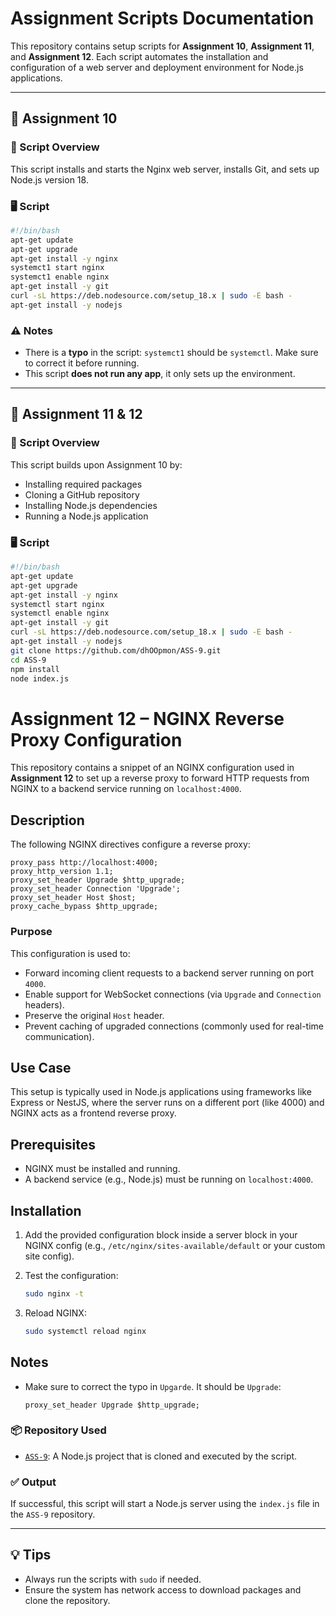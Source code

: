 # Assignment Scripts Documentation

This repository contains setup scripts for **Assignment 10**, **Assignment 11**, and **Assignment 12**. Each script automates the installation and configuration of a web server and deployment environment for Node.js applications.

---

## 📁 Assignment 10

### 🔧 Script Overview

This script installs and starts the Nginx web server, installs Git, and sets up Node.js version 18.

### 🖥️ Script

```bash
#!/bin/bash
apt-get update
apt-get upgrade
apt-get install -y nginx
systemct1 start nginx
systemct1 enable nginx
apt-get install -y git
curl -sL https://deb.nodesource.com/setup_18.x | sudo -E bash -
apt-get install -y nodejs
````

### ⚠️ Notes

* There is a **typo** in the script: `systemct1` should be `systemctl`. Make sure to correct it before running.
* This script **does not run any app**, it only sets up the environment.

---

## 📁 Assignment 11 & 12

### 🔧 Script Overview

This script builds upon Assignment 10 by:

* Installing required packages
* Cloning a GitHub repository
* Installing Node.js dependencies
* Running a Node.js application

### 🖥️ Script

```bash
#!/bin/bash
apt-get update
apt-get upgrade
apt-get install -y nginx
systemctl start nginx
systemctl enable nginx
apt-get install -y git
curl -sL https://deb.nodesource.com/setup_18.x | sudo -E bash -
apt-get install -y nodejs
git clone https://github.com/dhOOpmon/ASS-9.git
cd ASS-9
npm install
node index.js
```


# Assignment 12 – NGINX Reverse Proxy Configuration

This repository contains a snippet of an NGINX configuration used in **Assignment 12** to set up a reverse proxy to forward HTTP requests from NGINX to a backend service running on `localhost:4000`.

## Description

The following NGINX directives configure a reverse proxy:

```nginx
proxy_pass http://localhost:4000;
proxy_http_version 1.1;
proxy_set_header Upgrade $http_upgrade;
proxy_set_header Connection 'Upgrade';
proxy_set_header Host $host;
proxy_cache_bypass $http_upgrade;
```

### Purpose

This configuration is used to:

* Forward incoming client requests to a backend server running on port `4000`.
* Enable support for WebSocket connections (via `Upgrade` and `Connection` headers).
* Preserve the original `Host` header.
* Prevent caching of upgraded connections (commonly used for real-time communication).

## Use Case

This setup is typically used in Node.js applications using frameworks like Express or NestJS, where the server runs on a different port (like 4000) and NGINX acts as a frontend reverse proxy.

## Prerequisites

* NGINX must be installed and running.
* A backend service (e.g., Node.js) must be running on `localhost:4000`.

## Installation

1. Add the provided configuration block inside a server block in your NGINX config (e.g., `/etc/nginx/sites-available/default` or your custom site config).
2. Test the configuration:

   ```bash
   sudo nginx -t
   ```
3. Reload NGINX:

   ```bash
   sudo systemctl reload nginx
   ```

## Notes

* Make sure to correct the typo in `Upgarde`. It should be `Upgrade`:

  ```nginx
  proxy_set_header Upgrade $http_upgrade;
  ```


### 📦 Repository Used

* [`ASS-9`](https://github.com/dhOOpmon/ASS-9): A Node.js project that is cloned and executed by the script.

### ✅ Output

If successful, this script will start a Node.js server using the `index.js` file in the `ASS-9` repository.

---

## 💡 Tips

* Always run the scripts with `sudo` if needed.
* Ensure the system has network access to download packages and clone the repository.


